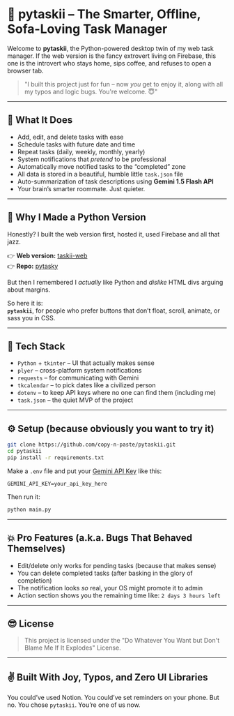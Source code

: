 # 🐍 pytaskii – The Smarter, Offline, Sofa-Loving Task Manager

Welcome to **pytaskii**, the Python-powered desktop twin of my web task manager. If the web version is the fancy extrovert living on Firebase, this one is the introvert who stays home, sips coffee, and refuses to open a browser tab.

> "I built this project just for fun – now *you* get to enjoy it, along with all my typos and logic bugs. You're welcome. 😇"

---

## 🚀 What It Does

- Add, edit, and delete tasks with ease
- Schedule tasks with future date and time
- Repeat tasks (daily, weekly, monthly, yearly)
- System notifications that *pretend* to be professional
- Automatically move notified tasks to the “completed” zone
- All data is stored in a beautiful, humble little `task.json` file
- Auto-summarization of task descriptions using **Gemini 1.5 Flash API**
- Your brain’s smarter roommate. Just quieter.

---

## 🧠 Why I Made a Python Version

Honestly? I built the web version first, hosted it, used Firebase and all that jazz.

👉 **Web version:** [taskii-web](https://mytaskwebapp.web.app)  
👉 **Repo:** [pytasky](https://github.com/copy-n-paste/webtasky)

But then I remembered I *actually* like Python and *dislike* HTML divs arguing about margins.

So here it is:  
**`pytaskii`**, for people who prefer buttons that don’t float, scroll, animate, or sass you in CSS.

---

## 🧩 Tech Stack

- `Python` + `tkinter` – UI that actually makes sense
- `plyer` – cross-platform system notifications
- `requests` – for communicating with Gemini
- `tkcalendar` – to pick dates like a civilized person
- `dotenv` – to keep API keys where no one can find them (including me)
- `task.json` – the quiet MVP of the project

---

## ⚙️ Setup (because obviously you want to try it)

```bash
git clone https://github.com/copy-n-paste/pytaskii.git
cd pytaskii
pip install -r requirements.txt
````

Make a `.env` file and put your [Gemini API Key](https://aistudio.google.com/app/apikey) like this:

```env
GEMINI_API_KEY=your_api_key_here
```

Then run it:

```bash
python main.py
```

---

## 💥 Pro Features (a.k.a. Bugs That Behaved Themselves)

* Edit/delete only works for pending tasks (because that makes sense)
* You can delete completed tasks (after basking in the glory of completion)
* The notification looks *so* real, your OS might promote it to admin
* Action section shows you the remaining time like: `2 days 3 hours left`

---

## 😎 License

> This project is licensed under the "Do Whatever You Want but Don't Blame Me If It Explodes" License.

---

## ✌️ Built With Joy, Typos, and Zero UI Libraries

You could’ve used Notion. You could’ve set reminders on your phone.
But no.
You chose `pytaskii`.
You’re one of us now.
